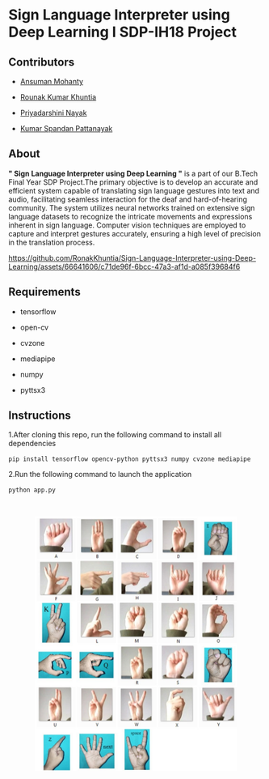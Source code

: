 <h1>Sign Language Interpreter using Deep Learning I SDP-IH18 Project</h1>

<h2>Contributors</h2>

- [Ansuman Mohanty](https://github.com/Ansuman3152)

- [Rounak Kumar Khuntia](https://github.com/RonakKhuntia)

- [Priyadarshini Nayak](https://github.com/priyu1109)

- [Kumar Spandan Pattanayak](https://github.com/5p7Ro0t)

<h2>About</h2>

<b>" Sign Language Interpreter using Deep Learning "</b> is a part of our B.Tech Final Year SDP Project.The primary objective is to develop an accurate and efficient system capable of translating sign language gestures 
into text and audio, facilitating seamless interaction for the deaf and hard-of-hearing community. The system utilizes neural networks trained on extensive sign language datasets to recognize the 
intricate movements and expressions inherent in sign language. Computer vision techniques are employed to 
capture and interpret gestures accurately, ensuring a high level of precision in the translation process. 





https://github.com/RonakKhuntia/Sign-Language-Interpreter-using-Deep-Learning/assets/66641606/c71de96f-6bcc-47a3-af1d-a085f39684f6









<h2>Requirements</h2>

- tensorflow

- open-cv

- cvzone

- mediapipe

- numpy

- pyttsx3

<h2>Instructions</h2>

1.After cloning this repo, run the following command to install all dependencies

    pip install tensorflow opencv-python pyttsx3 numpy cvzone mediapipe

2.Run the following command to launch the application

    python app.py

<br>
<p align="center">
<img src="https://github.com/RonakKhuntia/Sign-Language-Interpreter-using-Deep-Learning/blob/main/hand_signs.jpg" alt="hand signs" height="503" width="400">
</p>
